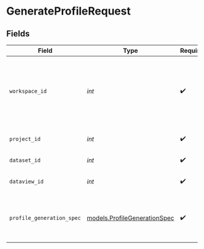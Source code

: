 # GenerateProfileRequest


## Fields

| Field                                                                                          | Type                                                                                           | Required                                                                                       | Description                                                                                    | Example                                                                                        |
| ---------------------------------------------------------------------------------------------- | ---------------------------------------------------------------------------------------------- | ---------------------------------------------------------------------------------------------- | ---------------------------------------------------------------------------------------------- | ---------------------------------------------------------------------------------------------- |
| `workspace_id`                                                                                 | *int*                                                                                          | :heavy_check_mark:                                                                             | Workspace refers to a collection of projects. Workspace ID is unique identifier for workspace. | 4                                                                                              |
| `project_id`                                                                                   | *int*                                                                                          | :heavy_check_mark:                                                                             | Project ID of the workspace                                                                    | 4                                                                                              |
| `dataset_id`                                                                                   | *int*                                                                                          | :heavy_check_mark:                                                                             | Id of the dataset                                                                              | 121                                                                                            |
| `dataview_id`                                                                                  | *int*                                                                                          | :heavy_check_mark:                                                                             | Dataview ID of the dataset                                                                     | 4                                                                                              |
| `profile_generation_spec`                                                                      | [models.ProfileGenerationSpec](../models/profilegenerationspec.md)                             | :heavy_check_mark:                                                                             | N/A                                                                                            | {<br/>"params": {<br/>"action": "get_profile"<br/>}<br/>}                                      |